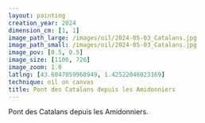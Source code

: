 ```yaml
---
layout: painting
creation_year: 2024
dimension_cm: [1, 1]
image_path_large: /images/oil/2024-05-03_Catalans.jpg
image_path_small: /images/oil/2024-05-03_Catalans.jpg
image_pov: [0.5, 0.5]
image_size: [1100, 726]
image_zoom: 1.0
latlng: [43.6047059968949, 1.42522048023169]
technique: oil on canvas
title: Pont des Catalans depuis les Amidonniers
---
```


Pont des Catalans depuis les Amidonniers.

